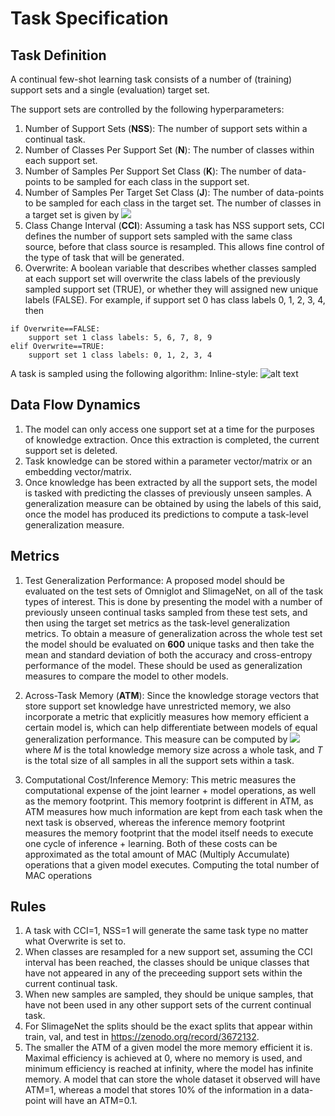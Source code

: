 # Task Specification

## Task Definition

A continual few-shot learning task consists of a number of (training) support sets and a single (evaluation) target set.

The support sets are controlled by the following hyperparameters:

1. Number of Support Sets (**NSS**): The number of support sets within a continual task.
2. Number of Classes Per Support Set (**N**): The number of classes within each support set.
3. Number of Samples Per Support Set Class (**K**): The number of data-points to be sampled for each class in the support set.
4. Number of Samples Per Target Set Class (**J**): The number of data-points to be sampled for each class in the target set. The number of classes in a target set is given by  <img src="https://render.githubusercontent.com/render/math?math=$\dfrac{NSS\times N}{CCI}$">
5. Class Change Interval (**CCI**): Assuming a task has NSS support sets, CCI defines the number of support sets 
sampled with the same class source, before that class source is resampled. This allows fine control of the type of task that will be generated.
6. Overwrite: A boolean variable that describes whether classes sampled at each support set will overwrite the class labels of the previously sampled support set (TRUE), or whether they will assigned new unique labels (FALSE).
For example, if support set 0 has class labels 0, 1, 2, 3, 4, then 
```
if Overwrite==FALSE: 
    support set 1 class labels: 5, 6, 7, 8, 9
elif Overwrite==TRUE:
    support set 1 class labels: 0, 1, 2, 3, 4
```
A task is sampled using the following algorithm:
Inline-style: 
![alt text](https://github.com/AntreasAntoniou/FewShotContinualLearning/edit/master/materials/task_sampling_algorithm.png)



## Data Flow Dynamics

1. The model can only access one support set at a time for the purposes of knowledge extraction. 
Once this extraction is completed, the current support set is deleted. 
2. Task knowledge can be stored within a parameter vector/matrix or an embedding vector/matrix.
3. Once knowledge has been extracted by all the support sets, the model is tasked with predicting the classes of 
previously unseen samples. A generalization measure can be obtained by using the labels of this said, once the model
 has produced its predictions to compute a task-level generalization measure.
 
## Metrics

1. Test Generalization Performance: A proposed model should be evaluated on the test sets of Omniglot and SlimageNet, on all of the task
types of interest. This is done by presenting the model with a number of previously unseen continual tasks sampled from these test sets, and then
using the target set metrics as the task-level generalization metrics. To obtain a measure of generalization across the whole test set the model
should be evaluated on **600** unique tasks and then take the mean and standard deviation of both the accuracy and cross-entropy performance of the model.
These should be used as generalization measures to compare the model to other models.

2. Across-Task Memory (**ATM**): Since the knowledge storage vectors that store support set knowledge have unrestricted memory, we also incorporate
a metric that explicitly measures how memory efficient a certain model is, which can help differentiate between models of equal generalization performance.
This measure can be computed by <img src="https://render.githubusercontent.com/render/math?math=$\dfrac{M}{T}$"> 
where *M* is the total knowledge memory size across a whole task, and 
*T* is the total size of all samples in all the support sets within a task.  

3. Computational Cost/Inference Memory: This metric measures the computational expense of the joint learner + model operations, as well as the memory footprint. This memory footprint is different in ATM, as ATM measures how much information are kept from each task when the next task is observed, whereas the inference memory footprint measures the memory footprint that the model itself needs to execute one cycle of inference + learning. Both of these costs can be approximated as the total amount of MAC (Multiply Accumulate) operations that a given model executes. Computing the total number of MAC operations  

## Rules

1. A task with CCI=1, NSS=1 will generate the same task type no matter what Overwrite is set to. 
2. When classes are resampled for a new support set, assuming the CCI interval has been reached, the classes should be unique classes that have not appeared in any of the preceeding support sets within the current continual task.
3. When new samples are sampled, they should be unique samples, that have not been used in any other support sets of the current continual task.
4. For SlimageNet the splits should be the exact splits that appear within train, val, and test in https://zenodo.org/record/3672132.
5. The smaller the ATM of a given model the more memory efficient it is. Maximal efficiency is achieved at 0, where no memory is used, and minimum efficiency is reached at infinity, where the model has infinite memory. A model that can store the whole dataset it observed will have ATM=1, whereas a model that stores 10% of the information in a data-point will have an ATM=0.1.
